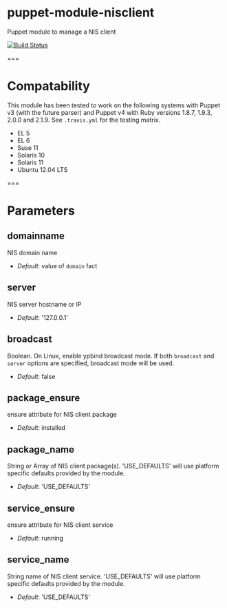 puppet-module-nisclient
=======================

Puppet module to manage a NIS client

[![Build Status](https://travis-ci.org/Ericsson/puppet-module-nisclient.png?branch=master)](https://travis-ci.org/Ericsson/puppet-module-nisclient)

===

# Compatability

This module has been tested to work on the following systems with Puppet v3
(with the future parser) and Puppet v4 with Ruby versions 1.8.7,
1.9.3, 2.0.0 and 2.1.9. See `.travis.yml` for the testing matrix.

 * EL 5
 * EL 6
 * Suse 11
 * Solaris 10
 * Solaris 11
 * Ubuntu 12.04 LTS

===

# Parameters

domainname
----------
NIS domain name

- *Default*: value of `domain` fact

server
------
NIS server hostname or IP

- *Default*: '127.0.0.1'

broadcast
---------
Boolean. On Linux, enable ypbind broadcast mode. If both `broadcast` and `server` options are specified, broadcast mode will be used.

- *Default*: false

package_ensure
--------------
ensure attribute for NIS client package

- *Default*: installed

package_name
------------
String or Array of NIS client package(s). 'USE_DEFAULTS' will use platform specific defaults provided by the module.

- *Default*: 'USE_DEFAULTS'

service_ensure
--------------
ensure attribute for NIS client service

- *Default*: running

service_name
------------
String name of NIS client service. 'USE_DEFAULTS' will use platform specific defaults provided by the module.

- *Default*: 'USE_DEFAULTS'
